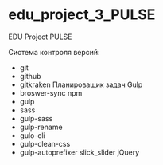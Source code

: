 # edu_project_3_PULSE
EDU Project PULSE

Система контроля версий:
- git
- github
- gitkraken
Планироващик задач Gulp
 - broswer-sync
npm
- gulp
- sass
- gulp-sass
- gulp-rename
- gulo-cli
- gulp-clean-css
- gulp-autoprefixer
slick_slider
jQuery
